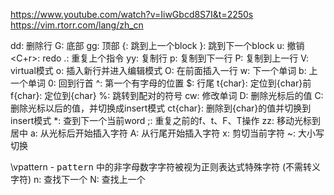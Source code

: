 https://www.youtube.com/watch?v=IiwGbcd8S7I&t=2250s
https://vim.rtorr.com/lang/zh_cn

dd: 删除行
G: 底部
gg: 顶部
{: 跳到上一个block
}: 跳到下一个block
u: 撤销
<C+r>: redo
.: 重复上个指令
yy: 复制行
p: 复制到下一行
P: 复制到上一行
V: virtual模式
o: 插入新行并进入编辑模式
O: 在前面插入一行
w: 下一个单词
b: 上一个单词
0: 回到行首
^: 第一个有字母的位置
$: 行尾
t{char}: 定位到{char}前
f{char}: 定位到{char}
%: 跳转到配对的符号
cw: 修改单词
D: 删除光标后的值
C: 删除光标以后的值，并切换成insert模式
ct{char}: 删除到{char}的值并切换到insert模式
\*: 查到下一个当前word
;: 重复之前的f、t、F、T操作
zz: 移动光标到居中
a: 从光标后开始插入字符
A: 从行尾开始插入字符
x: 剪切当前字符
~: 大小写切换

\vpattern - <kbd>pattern</kbd> 中的非字母数字字符被视为正则表达式特殊字符 (不需转义字符)
n: 查找下一个
N: 查找上一个
